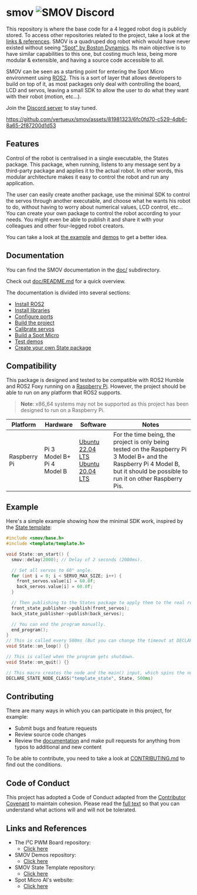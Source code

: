 # smov ![SMOV Discord](https://img.shields.io/badge/Discord-server?style=social&logo=discord&label=SMOV&link=https%3A%2F%2Fdiscord.gg%2F4m2SgCmWMr)

This repository is where the base code for a 4 legged robot dog is publicly stored. To access other repositories related to the project, take a look at the [links & references](#links-and-references). SMOV is a quadruped dog robot which would have never existed without seeing ["Spot" by Boston Dynamics](https://www.bostondynamics.com/products/spot#:~:text=Spot%20is%20an%20agile%20mobile,Automate). Its main objective is to have similar capabilities to this one, but costing much less, being more modular & extensible, and having a source code accessible to all.

SMOV can be seen as a starting point for entering the Spot Micro environment using [ROS2](https://www.ros.org/). This is a sort of layer that allows developers to build on top of it, as most packages only deal with controlling the board, LCD and servos, leaving a small SDK to allow the user to do what they want with their robot (motion, etc...).

Join the [Discord server](https://discord.com/invite/4m2SgCmWMr) to stay tuned.

https://github.com/vertueux/smov/assets/81981323/6fc0fd70-c529-4db6-8a65-2f87200d1d53

## Features

Control of the robot is centralised in a single executable, the States package. This package, when running, listens to any message sent by a third-party package and applies it to the actual robot. In other words, this modular architecture makes it easy to control the robot and run any application.

The user can easily create another package, use the minimal SDK to control the servos through another executable, and choose what he wants his robot to do, without having to worry about numerical values, LCD control, etc...
You can create your own package to control the robot according to your needs. You might even be able to publish it and share it with your colleagues and other four-legged robot creators.

You can take a look at [the example](#example) and [demos](https://github.com/vertueux/smov_demos) to get a better idea.

## Documentation

You can find the SMOV documentation in the [doc/](doc/) subdirectory.

Check out [doc/README.md](doc/README.md) for a quick overview.

The documentation is divided into several sections:

* [Install ROS2](doc/install_ros2.md)
* [Install libraries](doc/install_libraries.md)
* [Configure ports](doc/configure_ports.md)
* [Build the project](doc/build_the_project.md)
* [Calibrate servos](doc/calibrate_servos.md)
* [Build a Spot Micro](doc/build_a_spot_micro.md)
* [Test demos](doc/test_demos.md)
* [Create your own State package](doc/create_your_own_state_package.md)

## Compatibility

This package is designed and tested to be compatible with ROS2 Humble and ROS2 Foxy running on a [Raspberry Pi](https://www.raspberrypi.com/). However, the project should be able to run on any platform that ROS2 supports.
> **Note**: x86_64 systems may not be supported as this project has been designed to run on a Raspberry Pi.

| Platform | Hardware                                                                                                                                                                                                | Software                                                       | Notes                                                                                                                                                                                                                                                                                                                                                       |
| -------- | ------------------------------------------------------------------------------------------------------------------------------------------------------------------------------------------------------- | -------------------------------------------------------------- | ---------------------------------------------------------------------------------------------------------------------------------------------- |
| Raspberry Pi   | Pi 3 Model B+<br/> Pi 4 Model B<br/> | [Ubuntu 22.04 LTS](https://ubuntu.com/download/raspberry-pi)<br/> [Ubuntu 20.04 LTS](https://ubuntu.com/download/raspberry-pi) | For the time being, the project is only being tested on the Raspberry Pi 3 Model B+ and the Raspberry Pi 4 Model B, but it should be possible to run it on other Raspberry Pis. |

## Example

Here's a simple example showing how the minimal SDK work, inspired by the [State template](https://github.com/vertueux/smov_state):

```cpp
#include <smov/base.h>
#include <template/template.h>

void State::on_start() {
  smov::delay(2000); // Delay of 2 seconds (2000ms).

  // Set all servos to 60° angle.
  for (int i = 0; i < SERVO_MAX_SIZE; i++) {
    front_servos.value[i] = 60.0f; 
    back_servos.value[i] = 60.0f;
  }

  // Then publishing to the States package to apply them to the real robot.
  front_state_publisher->publish(front_servos);
  back_state_publisher->publish(back_servos);

  // You can end the program manually.
  end_program();
}
// This is called every 500ms (But you can change the timeout at DECLARE_STATE_NODE_CLASS).
void State::on_loop() {}

// This is called when the program gets shutdown.
void State::on_quit() {}

// This macro creates the node and the main() input, which spins the node.
DECLARE_STATE_NODE_CLASS("template_state", State, 500ms)
```

## Contributing

There are many ways in which you can participate in this project, for example:

* Submit bugs and feature requests
* Review source code changes
* Review the [documentation](doc/README.md) and make pull requests for anything from typos to additional and new content

To be able to contribute, you need to take a look at [CONTRIBUTING.md](CONTRIBUTING.md) to find out the conditions.

## Code of Conduct

This project has adopted a Code of Conduct adapted from the [Contributor Covenant](https://www.contributor-covenant.org) to maintain cohesion. Please read the [full text](CODE_OF_CONDUCT.md) so that you can understand what actions will and will not be tolerated.

## Links and References

* The I²C PWM Board repository:
  * [Click here](https://github.com/vertueux/i2c_pwm_board)
* SMOV Demos repository:
  * [Click here](https://github.com/vertueux/smov_demos)
* SMOV State Template repository:
  * [Click here](https://github.com/vertueux/smov_state)
* Spot Micro AI's website:
  * [Click here](https://spotmicroai.readthedocs.io/)
